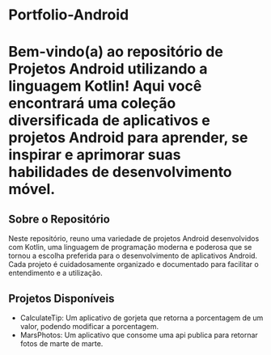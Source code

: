 <h1>Portfolio-Android<h1>

<p>
Bem-vindo(a) ao repositório de Projetos Android utilizando a linguagem Kotlin! Aqui você encontrará uma coleção diversificada de aplicativos e projetos Android para aprender, se inspirar e aprimorar suas habilidades de desenvolvimento móvel.
</p>

<h2>Sobre o Repositório</h2>
<p>
Neste repositório, reuno uma variedade de projetos Android desenvolvidos com Kotlin, uma linguagem de programação moderna e poderosa que se tornou a escolha preferida para o desenvolvimento de aplicativos Android. Cada projeto é cuidadosamente organizado e documentado para facilitar o entendimento e a utilização.  
</p>

<h2>Projetos Disponíveis</h2>
<ul>
  <li>CalculateTip: Um aplicativo de gorjeta que retorna a porcentagem de um valor, podendo modificar a porcentagem.</li>
  <li>MarsPhotos: Um aplicativo que consome uma api publica para retornar fotos de marte de marte.</l1>
  
</ul>